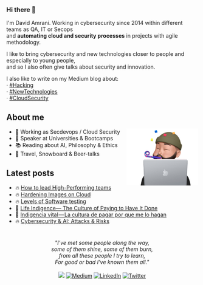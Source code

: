 ### Hi there 👋

I'm David Amrani. Working in cybersecurity since 2014 within different teams as QA, IT or Secops  
and **automating cloud and security processes** in projects with agile methodology.  
  
I like to bring cybersecurity and new technologies closer to people and especially to young people,  
and so I also often give talks about security and innovation.  

I also like to write on my Medium blog about:  
 · [#Hacking](https://davidmoremad.medium.com/list/hacking-1a6c8e8ee8e8)  
 · [#NewTechnologies](https://medium.com/@davidmoremad/list/new-technologies-484f37bcd41d)  
 · [#CloudSecurity](https://davidmoremad.medium.com/list/cloud-security-bd7fb6a35f82)  

## About me

<img align="right" height="150" src="party_working.png">

* 💼 Working as Secdevops / Cloud Security
* 🎤 Speaker at Universities & Bootcamps
* 📚 Reading about AI, Philosophy & Ethics
* 🩵 Travel, Snowboard & Beer-talks

## Latest posts

- 🔥 [How to lead High-Performing teams](https://medium.com/geekculture/how-to-lead-high-performing-teams-96d415b1d920)
- 🔥 [Hardening Images on Cloud](https://medium.com/swlh/hardening-images-on-cloud-b4269944ee6c?sk=e4b101a5a8aca61e825915c686eefbd7)
- 🔥 [Levels of Software testing](https://medium.com/swlh/levels-of-software-testing-b943ce41a2c7?sk=2abeb1b32c6fbe26b23c8d7f300d1a37)<!-- BLOG-POST-LIST:START -->
 - 🍺 [Life Indigence— The Culture of Paying to Have It Done](https://medium.com/swlh/life-indigence-the-culture-of-paying-to-have-it-done-f02d3f87c1a7?source=rss-1cc1eb754cc6------2)
 - 🚀 [Indigencia vital — La cultura de pagar por que me lo hagan](https://medium.com/la-region-vulnerable/indigencia-vital-la-cultura-de-pagar-por-que-me-lo-hagan-1e8eccb42e33?source=rss-1cc1eb754cc6------2)
 - 🔥 [Cybersecurity &amp; AI: Attacks &amp; Risks](https://medium.com/swlh/cybersecurity-ai-attacks-risks-c964d53ec7ad?source=rss-1cc1eb754cc6------2)<!-- BLOG-POST-LIST:END -->

#

<p align="center">
<i>
"I've met some people along the way,<br/>
some of them shine, some of them burn,<br/>
from all these people I try to learn,<br/>
For good or bad I've known them all."
</i>

<br>
<br>
<a target="_blank" href="mailto:davidmoremad@gmail.com"><img src="https://img.shields.io/badge/-Email-D14836?style=for-the-badge&logo=Gmail&logoColor=white"></img></a>
<a target="_blank" href="https://medium.com/@davidmoremad"><img alt="Medium" src="https://img.shields.io/badge/medium-%2312100E.svg?&style=for-the-badge&logo=medium&logoColor=white" /></a>
<a target="_blank" href="https://linkedin.com/in/david-amrani"><img alt="LinkedIn" src="https://img.shields.io/badge/linkedin-%230077B5.svg?&style=for-the-badge&logo=linkedin&logoColor=white" /></a>
<a target="_blank" href="https://twitter.com/davidmoremad"><img alt="Twitter" src="https://img.shields.io/badge/twitter-%231DA1F2.svg?&style=for-the-badge&logo=twitter&logoColor=white" /></a>
<br>

</p> 
